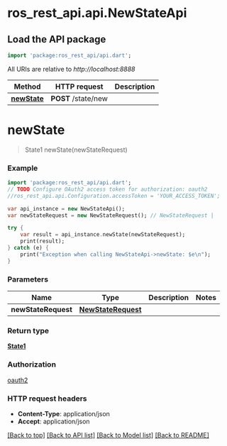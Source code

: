 # ros_rest_api.api.NewStateApi

## Load the API package
```dart
import 'package:ros_rest_api/api.dart';
```

All URIs are relative to *http://localhost:8888*

Method | HTTP request | Description
------------- | ------------- | -------------
[**newState**](NewStateApi.md#newState) | **POST** /state/new | 


# **newState**
> State1 newState(newStateRequest)



### Example 
```dart
import 'package:ros_rest_api/api.dart';
// TODO Configure OAuth2 access token for authorization: oauth2
//ros_rest_api.api.Configuration.accessToken = 'YOUR_ACCESS_TOKEN';

var api_instance = new NewStateApi();
var newStateRequest = new NewStateRequest(); // NewStateRequest | 

try { 
    var result = api_instance.newState(newStateRequest);
    print(result);
} catch (e) {
    print("Exception when calling NewStateApi->newState: $e\n");
}
```

### Parameters

Name | Type | Description  | Notes
------------- | ------------- | ------------- | -------------
 **newStateRequest** | [**NewStateRequest**](NewStateRequest.md)|  | 

### Return type

[**State1**](State1.md)

### Authorization

[oauth2](../README.md#oauth2)

### HTTP request headers

 - **Content-Type**: application/json
 - **Accept**: application/json

[[Back to top]](#) [[Back to API list]](../README.md#documentation-for-api-endpoints) [[Back to Model list]](../README.md#documentation-for-models) [[Back to README]](../README.md)

